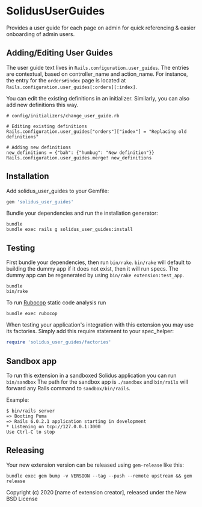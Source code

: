 SolidusUserGuides
=================

Provides a user guide for each page on admin for quick referencing & easier onboarding of admin users.

Adding/Editing User Guides
--------------------------

The user guide text lives in `Rails.configuration.user_guides`. The entries are contextual, based on
controller_name and action_name. For instance, the entry for the `orders#index` page is located at
 `Rails.configuration.user_guides[:orders][:index]`.

 You can edit the existing definitions in an initializer. Similarly, you can also add new definitions this way.

 ```
# config/initializers/change_user_guide.rb

# Editing existing definitions
Rails.configuration.user_guides["orders"]["index"] = "Replacing old definitions"

# Adding new definitions
new_definitions = {"bah": {"humbug": "New definition"}}
Rails.configuration.user_guides.merge! new_definitions
```

Installation
------------

Add solidus_user_guides to your Gemfile:

```ruby
gem 'solidus_user_guides'
```

Bundle your dependencies and run the installation generator:

```shell
bundle
bundle exec rails g solidus_user_guides:install
```

Testing
-------

First bundle your dependencies, then run `bin/rake`. `bin/rake` will default to building the dummy app if it does not exist, then it will run specs. The dummy app can be regenerated by using `bin/rake extension:test_app`.

```shell
bundle
bin/rake
```

To run [Rubocop](https://github.com/bbatsov/rubocop) static code analysis run

```shell
bundle exec rubocop
```

When testing your application's integration with this extension you may use its factories.
Simply add this require statement to your spec_helper:

```ruby
require 'solidus_user_guides/factories'
```

Sandbox app
-----------

To run this extension in a sandboxed Solidus application you can run `bin/sandbox`
The path for the sandbox app is `./sandbox` and `bin/rails` will forward any Rails command
to `sandbox/bin/rails`.

Example:

```shell
$ bin/rails server
=> Booting Puma
=> Rails 6.0.2.1 application starting in development
* Listening on tcp://127.0.0.1:3000
Use Ctrl-C to stop
```

Releasing
---------

Your new extension version can be released using `gem-release` like this:

```shell
bundle exec gem bump -v VERSION --tag --push --remote upstream && gem release
```

Copyright (c) 2020 [name of extension creator], released under the New BSD License
